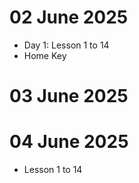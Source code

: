 # 02 June 2025

- Day 1: Lesson 1 to 14 
- Home Key 

# 03 June 2025

# 04 June 2025
- Lesson 1 to 14 

